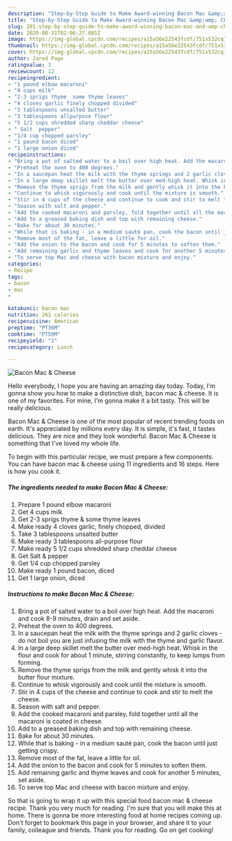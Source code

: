 ```yaml
---
description: "Step-by-Step Guide to Make Award-winning Bacon Mac &amp;amp; Cheese"
title: "Step-by-Step Guide to Make Award-winning Bacon Mac &amp;amp; Cheese"
slug: 201-step-by-step-guide-to-make-award-winning-bacon-mac-and-amp-cheese
date: 2020-08-31T02:06:27.085Z
image: https://img-global.cpcdn.com/recipes/a15a56e22543fcdf/751x532cq70/bacon-mac-cheese-recipe-main-photo.jpg
thumbnail: https://img-global.cpcdn.com/recipes/a15a56e22543fcdf/751x532cq70/bacon-mac-cheese-recipe-main-photo.jpg
cover: https://img-global.cpcdn.com/recipes/a15a56e22543fcdf/751x532cq70/bacon-mac-cheese-recipe-main-photo.jpg
author: Jared Page
ratingvalue: 3
reviewcount: 12
recipeingredient:
- "1 pound elbow macaroni"
- "4 cups milk"
- "2-3 sprigs thyme  some thyme leaves"
- "4 cloves garlic finely chopped divided"
- "3 tablespoons unsalted butter"
- "3 tablespoons allpurpose flour"
- "5 1/2 cups shredded sharp cheddar cheese"
- " Salt  pepper"
- "1/4 cup chopped parsley"
- "1 pound bacon diced"
- "1 large onion diced"
recipeinstructions:
- "Bring a pot of salted water to a boil over high heat. Add the macaroni and cook 8-9 minutes, drain and set aside."
- "Preheat the oven to 400 degrees."
- "In a saucepan heat the milk with the thyme springs and 2 garlic cloves - do not boil you are just infusing the milk with the thyme and garlic flavor."
- "In a large deep skillet melt the butter over med-high heat. Whisk in the flour and cook for about 1 minute, stirring constantly, to keep lumps from forming."
- "Remove the thyme sprigs from the milk and gently whisk it into the butter flour mixture."
- "Continue to whisk vigorously and cook until the mixture is smooth."
- "Stir in 4 cups of the cheese and continue to cook and stir to melt the cheese."
- "Season with salt and pepper."
- "Add the cooked macaroni and parsley, fold together until all the macaroni is coated in cheese."
- "Add to a greased baking dish and top with remaining cheese."
- "Bake for about 30 minutes."
- "While that is baking - in a medium sauté pan, cook the bacon until just getting crispy."
- "Remove most of the fat, leave a little for oil."
- "Add the onion to the bacon and cook for 5 minutes to soften them."
- "Add remaining garlic and thyme leaves and cook for another 5 minutes, set aside."
- "To serve top Mac and cheese with bacon mixture and enjoy."
categories:
- Recipe
tags:
- bacon
- mac
- 

katakunci: bacon mac  
nutrition: 261 calories
recipecuisine: American
preptime: "PT36M"
cooktime: "PT59M"
recipeyield: "2"
recipecategory: Lunch

---
```



![Bacon Mac &amp; Cheese](https://img-global.cpcdn.com/recipes/a15a56e22543fcdf/751x532cq70/bacon-mac-cheese-recipe-main-photo.jpg)

Hello everybody, I hope you are having an amazing day today. Today, I'm gonna show you how to make a distinctive dish, bacon mac &amp; cheese. It is one of my favorites. For mine, I'm gonna make it a bit tasty. This will be really delicious.

Bacon Mac &amp; Cheese is one of the most popular of recent trending foods on earth. It's appreciated by millions every day. It is simple, it's fast, it tastes delicious. They are nice and they look wonderful. Bacon Mac &amp; Cheese is something that I've loved my whole life.




To begin with this particular recipe, we must prepare a few components. You can have bacon mac &amp; cheese using 11 ingredients and 16 steps. Here is how you cook it.

<!--inarticleads1-->

##### The ingredients needed to make Bacon Mac &amp; Cheese:

1. Prepare 1 pound elbow macaroni
1. Get 4 cups milk
1. Get 2-3 sprigs thyme &amp; some thyme leaves
1. Make ready 4 cloves garlic, finely chopped, divided
1. Take 3 tablespoons unsalted butter
1. Make ready 3 tablespoons all-purpose flour
1. Make ready 5 1/2 cups shredded sharp cheddar cheese
1. Get  Salt &amp; pepper
1. Get 1/4 cup chopped parsley
1. Make ready 1 pound bacon, diced
1. Get 1 large onion, diced




<!--inarticleads2-->

##### Instructions to make Bacon Mac &amp; Cheese:

1. Bring a pot of salted water to a boil over high heat. Add the macaroni and cook 8-9 minutes, drain and set aside.
1. Preheat the oven to 400 degrees.
1. In a saucepan heat the milk with the thyme springs and 2 garlic cloves - do not boil you are just infusing the milk with the thyme and garlic flavor.
1. In a large deep skillet melt the butter over med-high heat. Whisk in the flour and cook for about 1 minute, stirring constantly, to keep lumps from forming.
1. Remove the thyme sprigs from the milk and gently whisk it into the butter flour mixture.
1. Continue to whisk vigorously and cook until the mixture is smooth.
1. Stir in 4 cups of the cheese and continue to cook and stir to melt the cheese.
1. Season with salt and pepper.
1. Add the cooked macaroni and parsley, fold together until all the macaroni is coated in cheese.
1. Add to a greased baking dish and top with remaining cheese.
1. Bake for about 30 minutes.
1. While that is baking - in a medium sauté pan, cook the bacon until just getting crispy.
1. Remove most of the fat, leave a little for oil.
1. Add the onion to the bacon and cook for 5 minutes to soften them.
1. Add remaining garlic and thyme leaves and cook for another 5 minutes, set aside.
1. To serve top Mac and cheese with bacon mixture and enjoy.




So that is going to wrap it up with this special food bacon mac &amp; cheese recipe. Thank you very much for reading. I'm sure that you will make this at home. There is gonna be more interesting food at home recipes coming up. Don't forget to bookmark this page in your browser, and share it to your family, colleague and friends. Thank you for reading. Go on get cooking!
